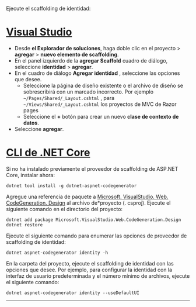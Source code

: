 Ejecute el scaffolding de identidad:

# <a name="visual-studiotabvisual-studio"></a>[Visual Studio](#tab/visual-studio)

* Desde **el Explorador de soluciones**, haga doble clic en el proyecto > **agregar** > **nuevo elemento de scaffolding**.
* En el panel izquierdo de la **agregar Scaffold** cuadro de diálogo, seleccione **identidad** > **agregar**.
* En el cuadro de diálogo **Agregar identidad** , seleccione las opciones que desee.
  * Seleccione la página de diseño existente o el archivo de diseño se sobrescribirá con un marcado incorrecto. Por ejemplo `~/Pages/Shared/_Layout.cshtml` , para `~/Views/Shared/_Layout.cshtml` los proyectos de MVC de Razor pages
  * Seleccione el **+** botón para crear un nuevo **clase de contexto de datos**.
* Seleccione **agregar**.

# <a name="net-core-clitabnetcore-cli"></a>[CLI de .NET Core](#tab/netcore-cli)

Si no ha instalado previamente el proveedor de scaffolding de ASP.NET Core, instalar ahora:

```dotnetcli
dotnet tool install -g dotnet-aspnet-codegenerator
```

Agregue una referencia de paquete a [Microsoft. VisualStudio. Web. CodeGeneration. Design](https://www.nuget.org/packages/Microsoft.VisualStudio.Web.CodeGeneration.Design/) al archivo de\*proyecto (. csproj). Ejecute el siguiente comando en el directorio del proyecto:

```dotnetcli
dotnet add package Microsoft.VisualStudio.Web.CodeGeneration.Design
dotnet restore
```

Ejecute el siguiente comando para enumerar las opciones de proveedor de scaffolding de identidad:

```dotnetcli
dotnet aspnet-codegenerator identity -h
```

En la carpeta del proyecto, ejecute el scaffolding de identidad con las opciones que desee. Por ejemplo, para configurar la identidad con la interfaz de usuario predeterminada y el número mínimo de archivos, ejecute el siguiente comando:

```dotnetcli
dotnet aspnet-codegenerator identity --useDefaultUI
```

---

